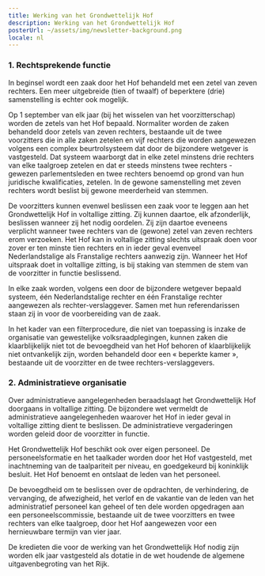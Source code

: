 ```yaml
---
title: Werking van het Grondwettelijk Hof
description: Werking van het Grondwettelijk Hof
posterUrl: ~/assets/img/newsletter-background.png
locale: nl
---
```



### 1\. Rechtsprekende functie

In beginsel wordt een zaak door het Hof behandeld met een zetel van zeven rechters. Een meer uitgebreide (tien of twaalf) of beperktere (drie) samenstelling is echter ook mogelijk.

Op 1 september van elk jaar (bij het wisselen van het voorzitterschap) worden de zetels van het Hof bepaald. Normaliter worden de zaken behandeld door zetels van zeven rechters, bestaande uit de twee voorzitters die in alle zaken zetelen en vijf rechters die worden aangewezen volgens een complex beurtrolsysteem dat door de bijzondere wetgever is vastgesteld. Dat systeem waarborgt dat in elke zetel minstens drie rechters van elke taalgroep zetelen en dat er steeds minstens twee rechters - gewezen parlementsleden en twee rechters benoemd op grond van hun juridische kwalificaties, zetelen. In de gewone samenstelling met zeven rechters wordt beslist bij gewone meerderheid van stemmen.

De voorzitters kunnen evenwel beslissen een zaak voor te leggen aan het Grondwettelijk Hof in voltallige zitting. Zij kunnen daartoe, elk afzonderlijk, beslissen wanneer zij het nodig oordelen. Zij zijn daartoe eveneens verplicht wanneer twee rechters van de (gewone) zetel van zeven rechters erom verzoeken. Het Hof kan in voltallige zitting slechts uitspraak doen voor zover er ten minste tien rechters en in ieder geval evenveel Nederlandstalige als Franstalige rechters aanwezig zijn. Wanneer het Hof uitspraak doet in voltallige zitting, is bij staking van stemmen de stem van de voorzitter in functie beslissend.

In elke zaak worden, volgens een door de bijzondere wetgever bepaald systeem, één Nederlandstalige rechter en één Franstalige rechter aangewezen als rechter-verslaggever. Samen met hun referendarissen staan zij in voor de voorbereiding van de zaak.

In het kader van een filterprocedure, die niet van toepassing is inzake de organisatie van gewestelijke volksraadplegingen, kunnen zaken die klaarblijkelijk niet tot de bevoegdheid van het Hof behoren of klaarblijkelijk niet ontvankelijk zijn, worden behandeld door een « beperkte kamer », bestaande uit de voorzitter en de twee rechters-verslaggevers.

### 2\. Administratieve organisatie

Over administratieve aangelegenheden beraadslaagt het Grondwettelijk Hof doorgaans in voltallige zitting. De bijzondere wet vermeldt de administratieve aangelegenheden waarover het Hof in ieder geval in voltallige zitting dient te beslissen. De administratieve vergaderingen worden geleid door de voorzitter in functie.

Het Grondwettelijk Hof beschikt ook over eigen personeel. De personeelsformatie en het taalkader worden door het Hof vastgesteld, met inachtneming van de taalpariteit per niveau, en goedgekeurd bij koninklijk besluit. Het Hof benoemt en ontslaat de leden van het personeel.

De bevoegdheid om te beslissen over de opdrachten, de verhindering, de vervanging, de afwezigheid, het verlof en de vakantie van de leden van het administratief personeel kan geheel of ten dele worden opgedragen aan een personeelscommissie, bestaande uit de twee voorzitters en twee rechters van elke taalgroep, door het Hof aangewezen voor een hernieuwbare termijn van vier jaar.

De kredieten die voor de werking van het Grondwettelijk Hof nodig zijn worden elk jaar vastgesteld als dotatie in de wet houdende de algemene uitgavenbegroting van het Rijk.
